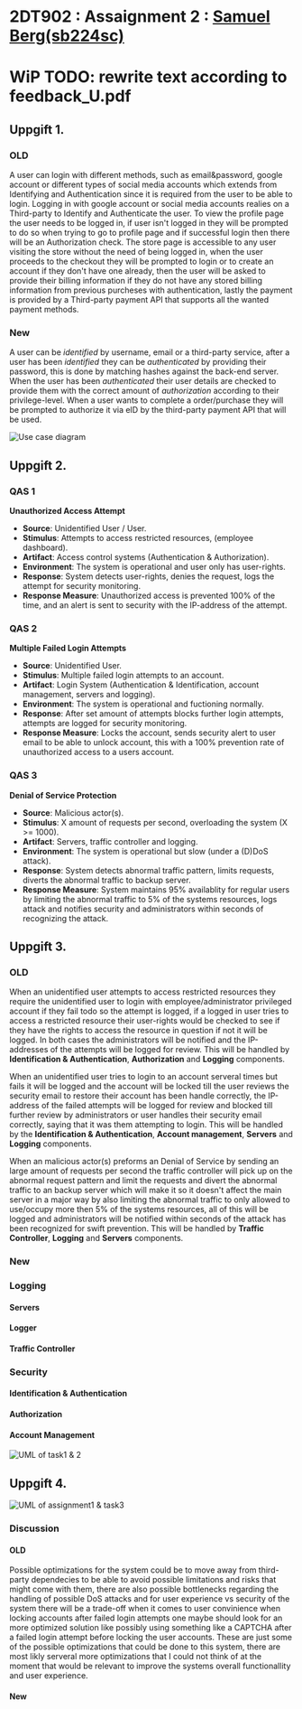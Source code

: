 # 2DT902 : Assaignment 2 : [Samuel Berg(sb224sc)](mailto:sb224sc@student.lnu.se)

# WiP TODO: rewrite text according to feedback_U.pdf

## Uppgift 1.

### OLD

A user can login with different methods, such as email&password, google account or different types of social media accounts which extends from Identifying and Authentication since it is required from the user to be able to login. Logging in with google account or social media accounts realies on a Third-party to Identify and Authenticate the user. To view the profile page the user needs to be logged in, if user isn't logged in they will be prompted to do so when trying to go to profile page and if successful login then there will be an Authorization check. The store page is accessible to any user visiting the store without the need of being logged in, when the user proceeds to the checkout they will be prompted to login or to create an account if they don't have one already, then the user will be asked to provide their billing information if they do not have any stored billing information from previous purcheses with authentication, lastly the payment is provided by a Third-party payment API that supports all the wanted payment methods.

### New

A user can be *identified* by username, email or a third-party service, after a user has been *identified* they can be *authenticated* by providing their password, this is done by matching hashes against the back-end server. When the user has been *authenticated* their user details are checked to provide them with the correct amount of *authorization* according to their privilege-level. When a user wants to complete a order/purchase they will be prompted to authorize it via eID by the third-party payment API that will be used.

![Use case diagram](./img/use-case.drawio.png)

## Uppgift 2.

### QAS 1

**Unauthorized Access Attempt**

* **Source**: Unidentified User / User.
* **Stimulus**: Attempts to access restricted resources, (employee dashboard).
* **Artifact**: Access control systems (Authentication & Authorization).
* **Environment**: The system is operational and user only has user-rights.
* **Response**: System detects user-rights, denies the request, logs the attempt for security monitoring.
* **Response Measure**: Unauthorized access is prevented 100% of the time, and an alert is sent to security with the IP-address of the attempt.

### QAS 2

**Multiple Failed Login Attempts**

* **Source**: Unidentified User.
* **Stimulus**: Multiple failed login attempts to an account.
* **Artifact**: Login System (Authentication & Identification, account management, servers and logging).
* **Environment**: The system is operational and fuctioning normally.
* **Response**: After set amount of attempts blocks further login attempts, attempts are logged for security monitoring.
* **Response Measure**: Locks the account, sends security alert to user email to be able to unlock account, this with a 100% prevention rate of unauthorized access to a users account. 

### QAS 3

**Denial of Service Protection**

* **Source**: Malicious actor(s).
* **Stimulus**: X amount of requests per second, overloading the system (X >= 1000).
* **Artifact**: Servers, traffic controller and logging.
* **Environment**: The system is operational but slow (under a (D)DoS attack).
* **Response**: System detects abnormal traffic pattern, limits requests, diverts the abnormal traffic to backup server.
* **Response Measure**: System maintains 95% availablity for regular users by limiting the abnormal traffic to 5% of the systems resources, logs attack and notifies security and administrators within seconds of recognizing the attack.

## Uppgift 3.

### OLD

When an unidentified user attempts to access restricted resources they require the unidentified user to login with employee/administrator privileged account if they fail todo so the attempt is logged, if a logged in user tries to access a restricted resource their user-rights would be checked to see if they have the rights to access the resource in question if not it will be logged. In both cases the administrators will be notified and the IP-addresses of the attempts will be logged for review. This will be handled by **Identification & Authentication**, **Authorization** and **Logging** components.

When an unidentified user tries to login to an account serveral times but fails it will be logged and the account will be locked till the user reviews the security email to restore their account has been handle correctly, the IP-address of the failed attempts will be logged for review and blocked till further review by administrators or user handles their security email correctly, saying that it was them attempting to login. This will be handled by the **Identification & Authentication**, **Account management**, **Servers** and **Logging** components.

When an malicious actor(s) preforms an Denial of Service by sending an large amount of requests per second the traffic controller will pick up on the abnormal request pattern and limit the requests and divert the abnormal traffic to an backup server which will make it so it doesn't affect the main server in a major way by also limiting the abnormal traffic to only allowed to use/occupy more then 5% of the systems resources, all of this will be logged and administrators will be notified within seconds of the attack has been recognized for swift prevention. This will be handled by **Traffic Controller**, **Logging** and **Servers** components.

### New

### Logging

#### Servers



#### Logger



#### Traffic Controller





### Security

#### Identification & Authentication



#### Authorization



#### Account Management





![UML of task1 & 2](./img/component2.drawio.png)

## Uppgift 4.

![UML of assignment1 & task3](./img/component3.drawio.png)

### Discussion

#### OLD

Possible optimizations for the system could be to move away from third-party dependecies to be able to avoid possible limitations and risks that might come with them, there are also possible bottlenecks regarding the handling of possible DoS attacks and for user experience vs security of the system there will be a trade-off when it comes to user convinience when locking accounts after failed login attempts one maybe should look for an more optimized solution like possibly using something like a CAPTCHA after a failed login attempt before locking the user accounts. These are just some of the possible optimizations that could be done to this system, there are most likly serveral more optimizations that I could not think of at the moment that would be relevant to improve the systems overall functionallity and user experience.

#### New

